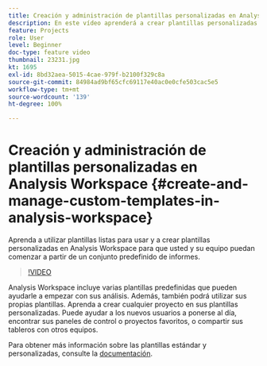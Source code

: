 ```yaml
---
title: Creación y administración de plantillas personalizadas en Analysis Workspace
description: En este vídeo aprenderá a crear plantillas personalizadas en Analysis Workspace para que usted y su equipo puedan comenzar a partir de un conjunto específico de informes.
feature: Projects
role: User
level: Beginner
doc-type: feature video
thumbnail: 23231.jpg
kt: 1695
exl-id: 8bd32aea-5015-4cae-979f-b2100f329c8a
source-git-commit: 84984ad9bf65cfc69117e40ac0e0cfe503cac5e5
workflow-type: tm+mt
source-wordcount: '139'
ht-degree: 100%

---
```


# Creación y administración de plantillas personalizadas en Analysis Workspace {#create-and-manage-custom-templates-in-analysis-workspace}

Aprenda a utilizar plantillas listas para usar y a crear plantillas personalizadas en Analysis Workspace para que usted y su equipo puedan comenzar a partir de un conjunto predefinido de informes.

>[!VIDEO](https://video.tv.adobe.com/v/23231/?quality=12&learn=on)

Analysis Workspace incluye varias plantillas predefinidas que pueden ayudarle a empezar con sus análisis. Además, también podrá utilizar sus propias plantillas. Aprenda a crear cualquier proyecto en sus plantillas personalizadas. Puede ayudar a los nuevos usuarios a ponerse al día, encontrar sus paneles de control o proyectos favoritos, o compartir sus tableros con otros equipos.

Para obtener más información sobre las plantillas estándar y personalizadas, consulte la [documentación](https://experienceleague.adobe.com/docs/analytics/analyze/analysis-workspace/build-workspace-project/starter-projects.html?lang=es).


